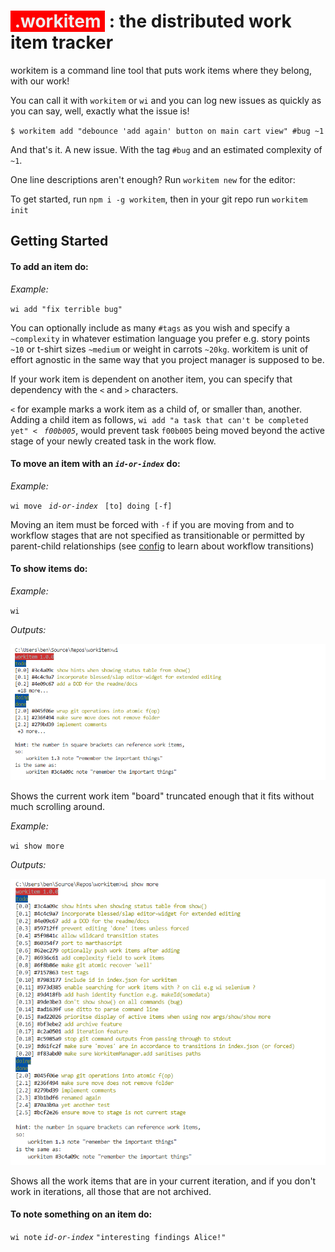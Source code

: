 # <span style="background-color: #FF0000; color:#efefef">&nbsp;.workitem&nbsp;</span> : the distributed work item tracker

workitem is a command line tool that puts work items where they belong, with our work! 

You can call it with `workitem` or `wi` and you can log new issues as quickly as you can say, well, exactly what the issue is!

`$ workitem add "debounce 'add again' button on main cart view" #bug ~1`

And that's it. A new issue. With the tag `#bug` and an estimated complexity of `~1`.

One line descriptions aren't enough? Run `workitem new` for the editor:



To get started, run `npm i -g workitem`, then in your git repo run `workitem init`

## Getting Started

#### To **add** an item do:

_Example:_

`wi add "fix terrible bug"`

You can optionally include as many `#tags` as you wish and specify a `~complexity` in whatever estimation language you prefer e.g. story points `~10` or t-shirt sizes `~medium` or weight in carrots `~20kg`. workitem is unit of effort agnostic in the same way that you project manager is supposed to be.

If your work item is dependent on another item, you can specify that dependency with the `<` and `>` characters.

`<` for example marks a work item as a child of, or smaller than, another. Adding a child item as follows, `wi add "a task that can't be completed yet" < ` _`f00b005`_, would prevent task `f00b005` being moved beyond the active stage of your newly created task in the work flow.

#### To move an item with an _`id-or-index`_ do:

_Example:_

`wi move ` _`id-or-index`_ ` [to] doing [-f]`

Moving an item must be forced with `-f` if you are moving from and to workflow stages that are not specified as transitionable or permitted by parent-child relationships (see [config](#config) to learn about workflow transitions)

#### To show items do:

_Example:_

`wi`

_Outputs:_

![wi](docs/wi.png)

Shows the current work item "board" truncated enough that it fits without much scrolling around.

_Example:_

`wi show more`

_Outputs:_

![wi](docs/wimore.png)

Shows all the work items that are in your current iteration, and if you don't work in iterations, all those that are not archived.

#### To note something on an item do:

`wi note` _`id-or-index`_ `"interesting findings Alice!"`